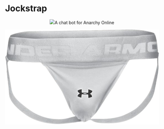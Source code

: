 # Jockstrap
<div style="text-align:center"><img src="..." />A chat bot for Anarchy Online</div>


![test](https://github.com/ReleaseOverflow/Jockstrap/blob/master/images/jock.png?raw=true)
